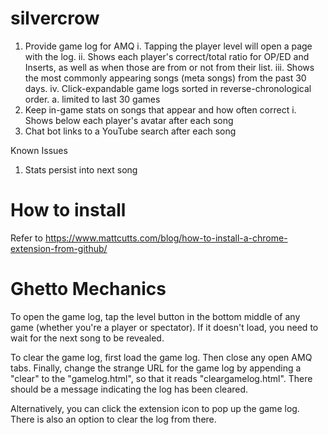 # silvercrow

1. Provide game log for AMQ
  i. Tapping the player level will open a page with the log.
  ii. Shows each player's correct/total ratio for OP/ED and Inserts, as well as when those are from or not from their list.
  iii. Shows the most commonly appearing songs (meta songs) from the past 30 days.
  iv. Click-expandable game logs sorted in reverse-chronological order.
    a. limited to last 30 games
2. Keep in-game stats on songs that appear and how often correct
  i. Shows below each player's avatar after each song
3. Chat bot links to a YouTube search after each song

Known Issues
1. Stats persist into next song

# How to install

Refer to https://www.mattcutts.com/blog/how-to-install-a-chrome-extension-from-github/

# Ghetto Mechanics

To open the game log, tap the level button in the bottom middle of any game (whether you're a player or spectator). If it doesn't load, you need to wait for the next song to be revealed.

To clear the game log, first load the game log. Then close any open AMQ tabs. Finally, change the strange URL for the game log by appending a "clear" to the "gamelog.html", so that it reads "cleargamelog.html". There should be a message indicating the log has been cleared.

Alternatively, you can click the extension icon to pop up the game log. There is also an option to clear the log from there.